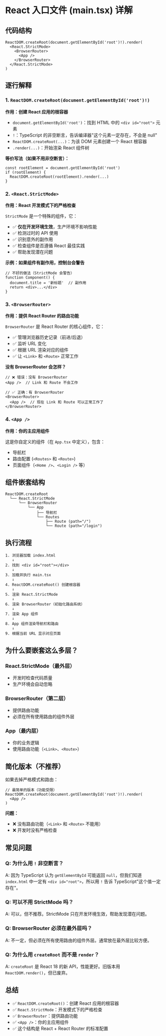 # React 入口文件 (main.tsx) 详解

## 代码结构

```tsx
ReactDOM.createRoot(document.getElementById('root')!).render(
  <React.StrictMode>
    <BrowserRouter>
      <App />
    </BrowserRouter>
  </React.StrictMode>
)
```

## 逐行解释

### 1. `ReactDOM.createRoot(document.getElementById('root')!)`

**作用：创建 React 应用的根容器**

- `document.getElementById('root')`：找到 HTML 中的 `<div id="root">` 元素
- `!`：TypeScript 的非空断言，告诉编译器"这个元素一定存在，不会是 null"
- `ReactDOM.createRoot(...)`：为该 DOM 元素创建一个 React 根容器
- `.render(...)`：开始渲染 React 组件树

**等价写法（如果不用非空断言）：**
```tsx
const rootElement = document.getElementById('root')
if (rootElement) {
  ReactDOM.createRoot(rootElement).render(...)
}
```

### 2. `<React.StrictMode>`

**作用：React 开发模式下的严格检查**

`StrictMode` 是一个特殊的组件，它：
- ✅ **仅在开发环境生效**，生产环境不影响性能
- ✅ 检测过时的 API 使用
- ✅ 识别意外的副作用
- ✅ 检查组件是否遵循 React 最佳实践
- ✅ 帮助发现潜在问题

**示例：如果组件有副作用，控制台会警告**
```tsx
// 不好的做法（StrictMode 会警告）
function Component() {
  document.title = '新标题'  // 副作用
  return <div>...</div>
}
```

### 3. `<BrowserRouter>`

**作用：提供 React Router 的路由功能**

`BrowserRouter` 是 React Router 的核心组件，它：
- ✅ 管理浏览器历史记录（前进/后退）
- ✅ 监听 URL 变化
- ✅ 根据 URL 渲染对应的组件
- ✅ 让 `<Link>` 和 `<Route>` 正常工作

**没有 BrowserRouter 会怎样？**
```tsx
// ❌ 错误：没有 BrowserRouter
<App />  // Link 和 Route 不会工作

// ✅ 正确：有 BrowserRouter
<BrowserRouter>
  <App />  // 现在 Link 和 Route 可以正常工作了
</BrowserRouter>
```

### 4. `<App />`

**作用：你的主应用组件**

这是你自定义的组件（在 `App.tsx` 中定义），包含：
- 导航栏
- 路由配置 (`<Routes>` 和 `<Route>`)
- 页面组件（`<Home />`、`<Login />` 等）

## 组件嵌套结构

```
ReactDOM.createRoot
  └── React.StrictMode
      └── BrowserRouter
          └── App
              ├── 导航栏
              └── Routes
                  ├── Route (path="/")
                  └── Route (path="/login")
```

## 执行流程

```
1. 浏览器加载 index.html
   ↓
2. 找到 <div id="root"></div>
   ↓
3. 加载并执行 main.tsx
   ↓
4. ReactDOM.createRoot() 创建根容器
   ↓
5. 渲染 React.StrictMode
   ↓
6. 渲染 BrowserRouter（初始化路由系统）
   ↓
7. 渲染 App 组件
   ↓
8. App 组件渲染导航栏和路由
   ↓
9. 根据当前 URL 显示对应页面
```

## 为什么要嵌套这么多层？

### React.StrictMode（最外层）
- 开发时检查代码质量
- 生产环境会自动忽略

### BrowserRouter（第二层）
- 提供路由功能
- 必须在所有使用路由的组件外层

### App（最内层）
- 你的业务逻辑
- 使用路由功能（`<Link>`、`<Route>`）

## 简化版本（不推荐）

如果去掉严格模式和路由：

```tsx
// 最简单的版本（功能受限）
ReactDOM.createRoot(document.getElementById('root')!).render(
  <App />
)
```

**问题：**
- ❌ 没有路由功能（`<Link>` 和 `<Route>` 不能用）
- ❌ 开发时没有严格检查

## 常见问题

### Q: 为什么用 `!` 非空断言？

A: 因为 TypeScript 认为 `getElementById` 可能返回 `null`，但我们知道 `index.html` 中一定有 `<div id="root">`，所以用 `!` 告诉 TypeScript"这个值一定存在"。

### Q: 可以不用 StrictMode 吗？

A: 可以，但不推荐。StrictMode 只在开发环境生效，帮助发现潜在问题。

### Q: BrowserRouter 必须在最外层吗？

A: 不一定，但必须在所有使用路由的组件外层。通常放在最外层比较方便。

### Q: 为什么用 `createRoot` 而不是 `render`？

A: `createRoot` 是 React 18 的新 API，性能更好。旧版本用 `ReactDOM.render()`，但已废弃。

## 总结

- ✅ `ReactDOM.createRoot()`：创建 React 应用的根容器
- ✅ `React.StrictMode`：开发模式下的严格检查
- ✅ `BrowserRouter`：提供路由功能
- ✅ `<App />`：你的主应用组件
- ✅ 这个结构是 React + React Router 的标准配置

